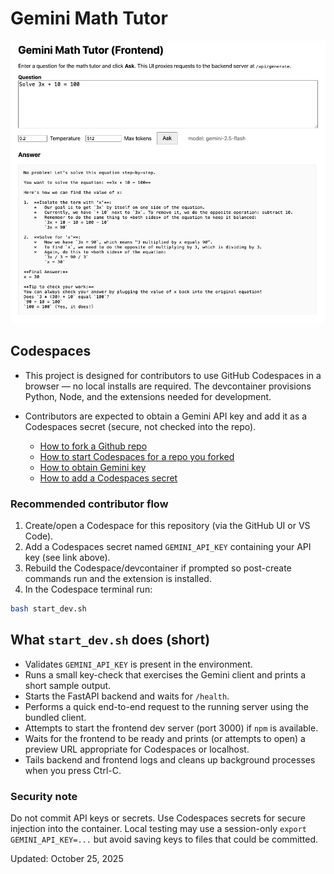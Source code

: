 # Gemini Math Tutor

![Gemini Math Tutor](images/gemini-math-tutor.png)

## Codespaces 

- This project is designed for contributors to use GitHub Codespaces in a browser — no local installs are required. The devcontainer provisions Python, Node, and the extensions needed for development.

- Contributors are expected to obtain a Gemini API key and add it as a Codespaces secret (secure, not checked into the repo).
    - [How to fork a Github repo](https://www.youtube.com/watch?v=-9ftoxZ2X9g)
    - [How to start Codespaces for a repo you forked](https://www.youtube.com/watch?v=2P-LycfbDF0)
	- [How to obtain Gemini key](https://www.youtube.com/watch?v=6BRyynZkvf0)
	- [How to add a Codespaces secret](https://www.youtube.com/watch?v=Y8u2eH8aGOw)

### Recommended contributor flow
1. Create/open a Codespace for this repository (via the GitHub UI or VS Code).
2. Add a Codespaces secret named `GEMINI_API_KEY` containing your API key (see link above).
3. Rebuild the Codespace/devcontainer if prompted so post-create commands run and the extension is installed.
4. In the Codespace terminal run:

```bash
bash start_dev.sh
```

## What `start_dev.sh` does (short)
- Validates `GEMINI_API_KEY` is present in the environment.
- Runs a small key-check that exercises the Gemini client and prints a short sample output.
- Starts the FastAPI backend and waits for `/health`.
- Performs a quick end-to-end request to the running server using the bundled client.
- Attempts to start the frontend dev server (port 3000) if `npm` is available.
- Waits for the frontend to be ready and prints (or attempts to open) a preview URL appropriate for Codespaces or localhost.
- Tails backend and frontend logs and cleans up background processes when you press Ctrl-C.

### Security note
Do not commit API keys or secrets. Use Codespaces secrets for secure injection into the container. Local testing may use a session-only `export GEMINI_API_KEY=...` but avoid saving keys to files that could be committed.

Updated: October 25, 2025

